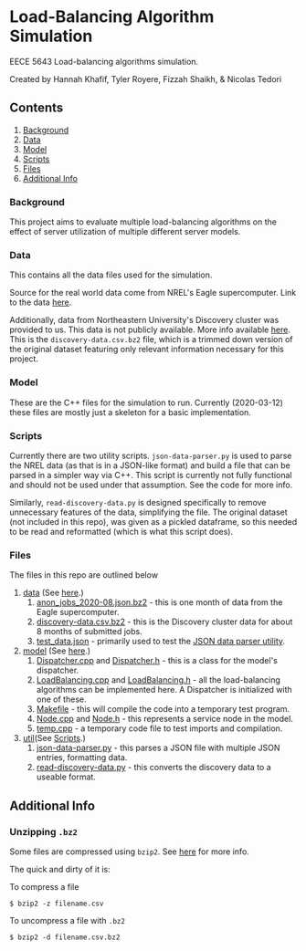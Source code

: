 # Load-Balancing Algorithm Simulation

EECE 5643 Load-balancing algorithms simulation.

Created by Hannah Khafif, Tyler Royere, Fizzah Shaikh, & Nicolas Tedori

## Contents

1. [Background](#background)
3. [Data](#data)
4. [Model](#model)
5. [Scripts](#scripts)
2. [Files](#files)
6. [Additional Info](#additional-info)

### Background

This project aims to evaluate multiple load-balancing algorithms on the effect of server utilization of multiple different server models.

### Data

This contains all the data files used for the simulation.

Source for the real world data come from NREL's Eagle supercomputer. Link to the data [here](https://data.nrel.gov/submissions/152).

Additionally, data from Northeastern University's Discovery cluster was provided to us. This data is not publicly available. More info available [here](https://rc.northeastern.edu/). This is the `discovery-data.csv.bz2` file, which is a trimmed down version of the original dataset featuring only relevant information necessary for this project.

### Model

These are the C++ files for the simulation to run. Currently (2020-03-12) these files are mostly just a skeleton for a basic implementation.

### Scripts

Currently there are two utility scripts. `json-data-parser.py` is used to parse the NREL data (as that is in a JSON-like format) and build a file that can be parsed in a simpler way via C++. This script is currently not fully functional and should not be used under that assumption. See the code for more info.

Similarly, `read-discovery-data.py` is designed specifically to remove unnecessary features of the data, simplifying the file. The original dataset (not included in this repo), was given as a pickled dataframe, so this needed to be read and reformatted (which is what this script does).

### Files

The files in this repo are outlined below

1. [data](./data) (See [here](#data).)
   1. [anon_jobs_2020-08.json.bz2](./data/anon_jobs_2020-08.json.bz2) - this is one month of data from the Eagle supercomputer.
   2. [discovery-data.csv.bz2](./data/discovery-data.csv.bz2) - this is the Discovery cluster data for about 8 months of submitted jobs.
   3. [test_data.json](./data/test_data.json) - primarily used to test the [JSON data parser utility](./util/json-data-parser.py).
2. [model](./model) (See [here](#model).)
   1. [Dispatcher.cpp](./model/Dispatcher.cpp) and [Dispatcher.h](./model/Dispatcher.h) - this is a class for the model's dispatcher.
   2. [LoadBalancing.cpp](./model/LoadBalancing.cpp) and [LoadBalancing.h](./model/LoadBalancing.h) - all the load-balancing algorithms can be implemented here. A Dispatcher is initialized with one of these.
   3. [Makefile](./model/Makefile) - this will compile the code into a temporary test program.
   4. [Node.cpp](./model/Node.cpp) and [Node.h](./model/Node.h) - this represents a service node in the model.
   5. [temp.cpp](./model/temp.cpp) - a temporary code file to test imports and compilation.
3. [util](./util)(See [Scripts](#scripts).)
     1. [json-data-parser.py](./util/json-data-parser.py) - this parses a JSON file with multiple JSON entries, formatting data.
     2. [read-discovery-data.py](./util/read-discovery-data.py) - this converts the discovery data to a useable format.


## Additional Info 

### Unzipping `.bz2`

Some files are compressed using `bzip2`. See [here](https://linux.die.net/man/1/bzip2) for more info.

The quick and dirty of it is:

To compress a file
```
$ bzip2 -z filename.csv
```

To uncompress a file with `.bz2`
```
$ bzip2 -d filename.csv.bz2
```